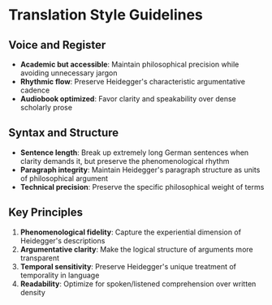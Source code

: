 # Translation Style Guidelines

## Voice and Register
- **Academic but accessible**: Maintain philosophical precision while avoiding unnecessary jargon
- **Rhythmic flow**: Preserve Heidegger's characteristic argumentative cadence
- **Audiobook optimized**: Favor clarity and speakability over dense scholarly prose

## Syntax and Structure
- **Sentence length**: Break up extremely long German sentences when clarity demands it, but preserve the phenomenological rhythm
- **Paragraph integrity**: Maintain Heidegger's paragraph structure as units of philosophical argument
- **Technical precision**: Preserve the specific philosophical weight of terms

## Key Principles
1. **Phenomenological fidelity**: Capture the experiential dimension of Heidegger's descriptions
2. **Argumentative clarity**: Make the logical structure of arguments more transparent
3. **Temporal sensitivity**: Preserve Heidegger's unique treatment of temporality in language
4. **Readability**: Optimize for spoken/listened comprehension over written density
